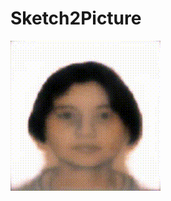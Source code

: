 # Sketch2Picture
![al](https://github.com/AVelasquezCH/Sketch2Color/blob/master/Otros/Imagenes/1.gif)
